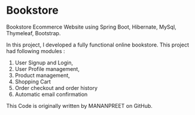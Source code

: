 # Bookstore
Bookstore Ecommerce Website using Spring Boot, Hibernate, MySql, Thymeleaf, Bootstrap.

In this project, I developed a fully functional online bookstore. This project had following modules :
1) User Signup and Login,
2) User Profile management,
3) Product management,
4) Shopping Cart
5) Order checkout and order history
6) Automatic email confirmation

This Code is originally written by MANANPREET on GitHub.
